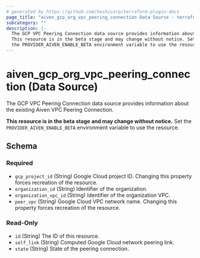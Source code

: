 ```yaml
---
# generated by https://github.com/hashicorp/terraform-plugin-docs
page_title: "aiven_gcp_org_vpc_peering_connection Data Source - terraform-provider-aiven"
subcategory: ""
description: |-
  The GCP VPC Peering Connection data source provides information about the existing Aiven VPC Peering Connection.
  This resource is in the beta stage and may change without notice. Set
  the PROVIDER_AIVEN_ENABLE_BETA environment variable to use the resource.
---
```


# aiven_gcp_org_vpc_peering_connection (Data Source)

The GCP VPC Peering Connection data source provides information about the existing Aiven VPC Peering Connection.

**This resource is in the beta stage and may change without notice.** Set
the `PROVIDER_AIVEN_ENABLE_BETA` environment variable to use the resource.



<!-- schema generated by tfplugindocs -->
## Schema

### Required

- `gcp_project_id` (String) Google Cloud project ID. Changing this property forces recreation of the resource.
- `organization_id` (String) Identifier of the organization.
- `organization_vpc_id` (String) Identifier of the organization VPC.
- `peer_vpc` (String) Google Cloud VPC network name. Changing this property forces recreation of the resource.

### Read-Only

- `id` (String) The ID of this resource.
- `self_link` (String) Computed Google Cloud network peering link.
- `state` (String) State of the peering connection.
